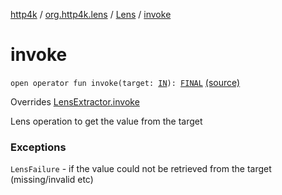 [http4k](../../index.md) / [org.http4k.lens](../index.md) / [Lens](index.md) / [invoke](./invoke.md)

# invoke

`open operator fun invoke(target: `[`IN`](index.md#IN)`): `[`FINAL`](index.md#FINAL) [(source)](https://github.com/http4k/http4k/blob/master/http4k-core/src/main/kotlin/org/http4k/lens/lens.kt#L12)

Overrides [LensExtractor.invoke](../-lens-extractor/invoke.md)

Lens operation to get the value from the target

### Exceptions

`LensFailure` - if the value could not be retrieved from the target (missing/invalid etc)